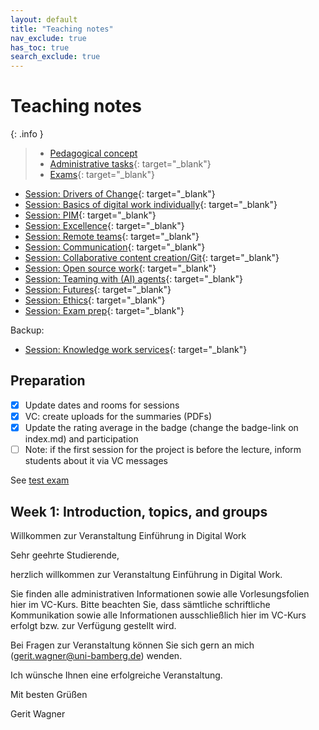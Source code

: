 ```yaml
---
layout: default
title: "Teaching notes"
nav_exclude: true
has_toc: true
search_exclude: true
---
```


# Teaching notes

{: .info }
> - [Pedagogical concept](pedagogy.html)
> - [Administrative tasks](https://digital-work-lab.github.io/handbook/docs/30-teaching/32_courses/){: target="_blank"}
> - [Exams](https://github.com/digital-work-lab/digital-work-lecture-exam){: target="_blank"}

- [Session: Drivers of Change](01_drivers_of_change.html){: target="_blank"}
- [Session: Basics of digital work individually](02_gtd_teaching_notes.html){: target="_blank"}
- [Session: PIM](03_PIM_teaching_notes.html){: target="_blank"}
- [Session: Excellence](04_Excellence_teaching_notes.html){: target="_blank"}
- [Session: Remote teams](05_remote_teams_teaching_notes.html){: target="_blank"}
- [Session: Communication](06_communication_teaching_notes.html){: target="_blank"}
- [Session: Collaborative content creation/Git](07_content_creation_git_teaching_notes.html){: target="_blank"}
- [Session: Open source work](08_open_source_teaching_notes.html){: target="_blank"}
- [Session: Teaming with (AI) agents](10_teaming_with_ai_agents.html){: target="_blank"}
- [Session: Futures](11-futures-notes_teaching_notes.html){: target="_blank"}
- [Session: Ethics](12-ethics_teaching_notes.html){: target="_blank"}
- [Session: Exam prep](13-exam-prep_teaching_notes.html){: target="_blank"}

Backup:

- [Session: Knowledge work services](10_knowlege_work_services_teaching_notes.html){: target="_blank"}

## Preparation

- [x] Update dates and rooms for sessions
- [x] VC: create uploads for the summaries (PDFs)
- [x] Update the rating average in the badge (change the badge-link on index.md) and participation
- [ ] Note: if the first session for the project is before the lecture, inform students about it via VC messages

See [test exam](../exams/test_exam.pdf)

## Week 1: Introduction, topics, and groups


Willkommen zur Veranstaltung Einführung in Digital Work

Sehr geehrte Studierende,

herzlich willkommen zur Veranstaltung Einführung in Digital Work.

Sie finden alle administrativen Informationen sowie alle Vorlesungsfolien hier im VC-Kurs. Bitte beachten Sie, dass sämtliche schriftliche Kommunikation sowie alle Informationen ausschließlich hier im VC-Kurs erfolgt bzw. zur Verfügung gestellt wird.

Bei Fragen zur Veranstaltung können Sie sich gern an mich (gerit.wagner@uni-bamberg.de) wenden.

Ich wünsche Ihnen eine erfolgreiche Veranstaltung.

Mit besten Grüßen

Gerit Wagner

